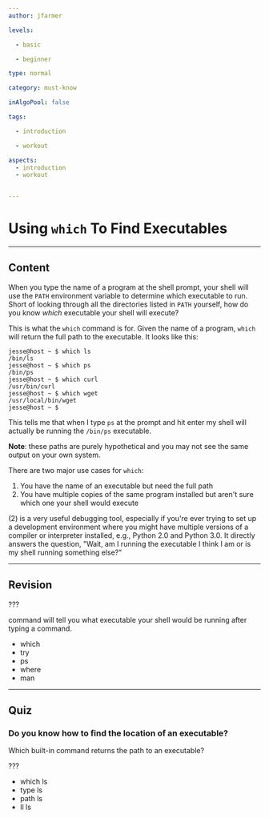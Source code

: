 ```yaml
---
author: jfarmer

levels:

  - basic

  - beginner

type: normal

category: must-know

inAlgoPool: false

tags:

  - introduction

  - workout

aspects:
  - introduction
  - workout


---
```


# Using `which` To Find Executables

---
## Content

When you type the name of a program at the shell prompt, your shell will use the `PATH` environment variable to determine which executable to run.  Short of looking through all the directories listed in `PATH` yourself, how do you know *which* executable your shell will execute?

This is what the `which` command is for.  Given the name of a program, `which` will return the full path to the executable.  It looks like this:

```shell
jesse@host ~ $ which ls
/bin/ls
jesse@host ~ $ which ps
/bin/ps
jesse@host ~ $ which curl
/usr/bin/curl
jesse@host ~ $ which wget
/usr/local/bin/wget
jesse@host ~ $
```

This tells me that when I type `ps` at the prompt and hit enter my shell will actually be running the `/bin/ps` executable.

**Note**: these paths are purely hypothetical and you may not see the same output on your own system.

There are two major use cases for `which`:

1. You have the name of an executable but need the full path
2. You have multiple copies of the same program installed but aren't sure which one your shell would execute

(2) is a very useful debugging tool, especially if you're ever trying to set up a development environment where you might have multiple versions of a compiler or interpreter installed, e.g., Python 2.0 and Python 3.0.  It directly answers the question, "Wait, am I running the executable I think I am or is my shell running something else?"

---
## Revision

???

command will tell you what executable your shell would be running after typing a command.

* which
* try
* ps
* where
* man

---
## Quiz 
### Do you know how to find the location of an executable?

Which built-in command returns the path to an executable?


 ???

* which ls
* type ls
* path ls
* ll ls
 
